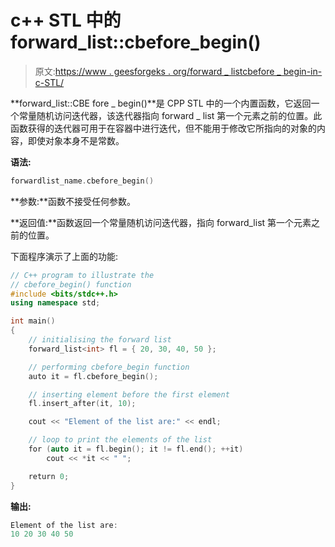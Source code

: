 # c++ STL 中的 forward_list::cbefore_begin()

> 原文:[https://www . geesforgeks . org/forward _ listcbefore _ begin-in-c-STL/](https://www.geeksforgeeks.org/forward_listcbefore_begin-in-c-stl/)

**forward_list::CBE fore _ begin()**是 CPP STL 中的一个内置函数，它返回一个常量随机访问迭代器，该迭代器指向 forward _ list 第一个元素之前的位置。此函数获得的迭代器可用于在容器中进行迭代，但不能用于修改它所指向的对象的内容，即使对象本身不是常数。

**语法:**

```cpp
forwardlist_name.cbefore_begin()

```

**参数:**函数不接受任何参数。

**返回值:**函数返回一个常量随机访问迭代器，指向 forward_list 第一个元素之前的位置。

下面程序演示了上面的功能:

```cpp
// C++ program to illustrate the
// cbefore_begin() function
#include <bits/stdc++.h>
using namespace std;

int main()
{
    // initialising the forward list
    forward_list<int> fl = { 20, 30, 40, 50 };

    // performing cbefore_begin function
    auto it = fl.cbefore_begin();

    // inserting element before the first element
    fl.insert_after(it, 10);

    cout << "Element of the list are:" << endl;

    // loop to print the elements of the list
    for (auto it = fl.begin(); it != fl.end(); ++it)
        cout << *it << " ";

    return 0;
}
```

**输出:**

```cpp
Element of the list are:
10 20 30 40 50

```